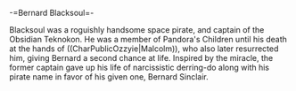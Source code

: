 -=Bernard Blacksoul=-

Blacksoul was a roguishly handsome space pirate, and captain of the Obsidian Teknokon. He was a member of Pandora's Children until his death at the hands of ((CharPublicOzzyie|Malcolm)), who also later resurrected him, giving Bernard a second chance at life. Inspired by the miracle, the former captain gave up his life of narcissistic derring-do along with his pirate name in favor of his given one, Bernard Sinclair.
